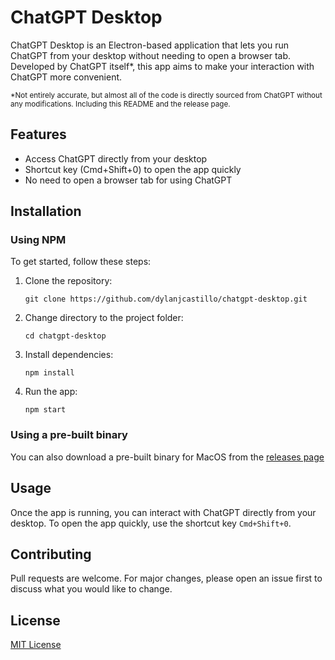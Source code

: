 # ChatGPT Desktop

ChatGPT Desktop is an Electron-based application that lets you run ChatGPT from your desktop without needing to open a browser tab. Developed by ChatGPT itself\*, this app aims to make your interaction with ChatGPT more convenient.

<sub>\*Not entirely accurate, but almost all of the code is directly sourced from ChatGPT without any modifications. Including this README and the release page.</sub>

## Features

- Access ChatGPT directly from your desktop
- Shortcut key (Cmd+Shift+0) to open the app quickly
- No need to open a browser tab for using ChatGPT

## Installation

### Using NPM

To get started, follow these steps:

1. Clone the repository:

   ```shell
   git clone https://github.com/dylanjcastillo/chatgpt-desktop.git
   ```

2. Change directory to the project folder:

   ```shell
   cd chatgpt-desktop
   ```

3. Install dependencies:

   ```shell
   npm install
   ```

4. Run the app:
   ```shell
   npm start
   ```

### Using a pre-built binary

You can also download a pre-built binary for MacOS from the [releases page]()

## Usage

Once the app is running, you can interact with ChatGPT directly from your desktop. To open the app quickly, use the shortcut key `Cmd+Shift+0`.

## Contributing

Pull requests are welcome. For major changes, please open an issue first to discuss what you would like to change.

## License

[MIT License](https://choosealicense.com/licenses/mit/)
